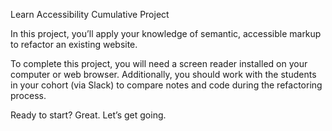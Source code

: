 Learn Accessibility Cumulative Project


In this project, you’ll apply your knowledge of semantic, accessible markup to refactor an existing website.

To complete this project, you will need a screen reader installed on your computer or web browser. Additionally, you should work with the students in your cohort (via Slack) to compare notes and code during the refactoring process.

Ready to start? Great. Let’s get going.